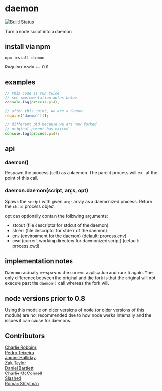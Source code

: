 # daemon

[![Build Status](https://secure.travis-ci.org/indexzero/daemon.node.png)](http://travis-ci.org/indexzero/daemon.node)

Turn a node script into a daemon.

## install via npm

```
npm install daemon
```

Requires node >= 0.8

## examples

```javascript
// this code is run twice
// see implementation notes below
console.log(process.pid);

// after this point, we are a daemon
require('daemon')();

// different pid because we are now forked
// original parent has exited
console.log(process.pid);
```

## api

### daemon()

Respawn the process (self) as a daemon. The parent process will exit at the point of this call.

### daemon.daemon(script, args, opt)

Spawn the `script` with given `args` array as a daemonized process. Return the `child` process object.

opt can optionally contain the following arguments:
* stdout (file descriptor for stdout of the daemon)
* stderr (file descriptor for stderr of the daemon)
* env (environment for the daemon) (default: process.env)
* cwd (current working directory for daemonized script) (default: process.cwd)

## implementation notes

Daemon actually re-spawns the current application and runs it again. The only difference between the original and the fork is that the original will not execute past the `daemon()` call whereas the fork will.

## node versions prior to 0.8

Using this module on older versions of node (or older versions of this module) are not recommended due to how node works internally and the issues it can cause for daemons.

## Contributors
[Charlie Robbins](http://nodejitsu.com)  
[Pedro Teixeira](https://github.com/pgte)  
[James Halliday](https://github.com/substack)  
[Zak Taylor](https://github.com/dobl)  
[Daniel Bartlett](https://github.com/danbuk)  
[Charlie McConnell](https://github.com/AvianFlu)  
[Slashed](http://github.com/slashed)  
[Roman Shtylman](http://github.com/shtylman)  

